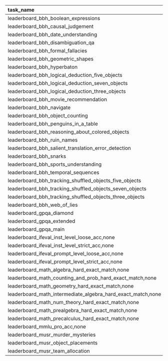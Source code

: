 | task_name                                                   | deepseek8b   | deepseek8b_david_20250205   | llama3_1_8b_instruct   | deepseek70b   |
|:------------------------------------------------------------|:-------------|:----------------------------|:-----------------------|:--------------|
| leaderboard_bbh_boolean_expressions                         | 0.46         | 0.556                       | **0.82**               | 0.46          |
| leaderboard_bbh_causal_judgement                            | 0.519        | 0.519                       | **0.561**              | 0.519         |
| leaderboard_bbh_date_understanding                          | 0.384        | 0.38                        | **0.496**              | 0.3           |
| leaderboard_bbh_disambiguation_qa                           | 0.3          | 0.312                       | **0.576**              | 0.312         |
| leaderboard_bbh_formal_fallacies                            | 0.468        | 0.468                       | **0.536**              | 0.468         |
| leaderboard_bbh_geometric_shapes                            | 0.084        | 0.076                       | **0.288**              | 0.112         |
| leaderboard_bbh_hyperbaton                                  | 0.46         | 0.524                       | **0.656**              | 0.484         |
| leaderboard_bbh_logical_deduction_five_objects              | 0.248        | 0.192                       | **0.388**              | 0.192         |
| leaderboard_bbh_logical_deduction_seven_objects             | 0.192        | 0.148                       | **0.388**              | 0.152         |
| leaderboard_bbh_logical_deduction_three_objects             | 0.344        | 0.32                        | **0.616**              | 0.32          |
| leaderboard_bbh_movie_recommendation                        | 0.308        | 0.3                         | **0.512**              | 0.368         |
| leaderboard_bbh_navigate                                    | 0.42         | 0.42                        | **0.596**              | 0.42          |
| leaderboard_bbh_object_counting                             | 0.072        | **0.332**                   | **0.332**              | 0.092         |
| leaderboard_bbh_penguins_in_a_table                         | 0.226        | 0.212                       | **0.466**              | 0.233         |
| leaderboard_bbh_reasoning_about_colored_objects             | 0.252        | 0.192                       | **0.66**               | 0.164         |
| leaderboard_bbh_ruin_names                                  | 0.364        | 0.292                       | **0.612**              | 0.284         |
| leaderboard_bbh_salient_translation_error_detection         | 0.284        | 0.18                        | **0.536**              | 0.276         |
| leaderboard_bbh_snarks                                      | 0.517        | 0.494                       | **0.618**              | 0.461         |
| leaderboard_bbh_sports_understanding                        | 0.46         | 0.46                        | **0.744**              | 0.46          |
| leaderboard_bbh_temporal_sequences                          | 0.276        | 0.284                       | 0.444                  | **0.464**     |
| leaderboard_bbh_tracking_shuffled_objects_five_objects      | 0.208        | 0.204                       | **0.244**              | 0.2           |
| leaderboard_bbh_tracking_shuffled_objects_seven_objects     | 0.152        | 0.148                       | **0.256**              | 0.144         |
| leaderboard_bbh_tracking_shuffled_objects_three_objects     | 0.332        | 0.316                       | **0.376**              | 0.316         |
| leaderboard_bbh_web_of_lies                                 | **0.488**    | **0.488**                   | 0.464                  | **0.488**     |
| leaderboard_gpqa_diamond                                    | **0.298**    | 0.187                       | 0.212                  | 0.237         |
| leaderboard_gpqa_extended                                   | 0.245        | 0.253                       | **0.297**              | 0.289         |
| leaderboard_gpqa_main                                       | 0.259        | 0.281                       | **0.304**              | 0.286         |
| leaderboard_ifeval_inst_level_loose_acc,none                | 0.469        | 0.402                       | **0.85**               | 0.532         |
| leaderboard_ifeval_inst_level_strict_acc,none               | 0.462        | 0.382                       | **0.821**              | 0.505         |
| leaderboard_ifeval_prompt_level_loose_acc,none              | 0.32         | 0.264                       | **0.789**              | 0.394         |
| leaderboard_ifeval_prompt_level_strict_acc,none             | 0.312        | 0.244                       | **0.745**              | 0.366         |
| leaderboard_math_algebra_hard_exact_match,none              | 0.003        | 0.16                        | **0.645**              | 0.0           |
| leaderboard_math_counting_and_prob_hard_exact_match,none    | 0.0          | 0.08                        | **0.382**              | 0.0           |
| leaderboard_math_geometry_hard_exact_match,none             | 0.0          | 0.04                        | **0.357**              | 0.0           |
| leaderboard_math_intermediate_algebra_hard_exact_match,none | 0.002        | 0.038                       | **0.245**              | 0.0           |
| leaderboard_math_num_theory_hard_exact_match,none           | 0.0          | 0.074                       | **0.357**              | 0.0           |
| leaderboard_math_prealgebra_hard_exact_match,none           | 0.002        | 0.197                       | **0.654**              | 0.0           |
| leaderboard_math_precalculus_hard_exact_match,none          | 0.0          | 0.057                       | **0.291**              | 0.0           |
| leaderboard_mmlu_pro_acc,none                               | 0.206        | 0.146                       | **0.378**              | 0.123         |
| leaderboard_musr_murder_mysteries                           | 0.5          | 0.496                       | **0.564**              | 0.496         |
| leaderboard_musr_object_placements                          | 0.207        | 0.227                       | **0.297**              | 0.23          |
| leaderboard_musr_team_allocation                            | 0.272        | 0.276                       | 0.308                  | **0.6**       |